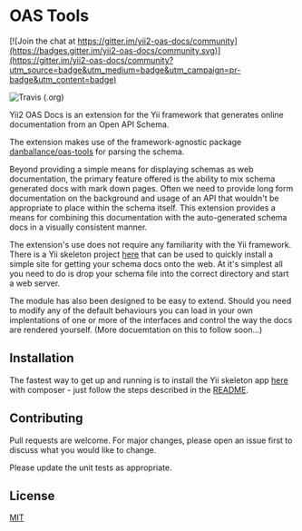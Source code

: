 # OAS Tools

[![Join the chat at https://gitter.im/yii2-oas-docs/community](https://badges.gitter.im/yii2-oas-docs/community.svg)](https://gitter.im/yii2-oas-docs/community?utm_source=badge&utm_medium=badge&utm_campaign=pr-badge&utm_content=badge)

![Travis (.org)](https://img.shields.io/travis/danballance/yii2-oas-docs.svg)

Yii2 OAS Docs is an extension for the Yii framework that generates online documentation 
from an Open API Schema.

The extension makes use of the framework-agnostic package [danballance/oas-tools](https://github.com/danballance/oas-tool) for parsing the schema.

Beyond providing a simple means for displaying schemas as web documentation, the primary feature offered is the ability to mix schema generated docs with mark down pages. Often we need to provide long form documentation on the background and usage of an API that wouldn't be appropriate to place within the schema itself. This extension provides a means for combining this documentation with the auto-generated schema docs in a visually consistent manner.

The extension's use does not require any familiarity with the Yii framework. There is a Yii skeleton project [here]() that can be used to quickly install a simple site for getting your schema docs onto the web. At it's simplest all you need to do is drop your schema file into the correct directory and start a web server.

The module has also been designed to be easy to extend. Should you need to modify any of the default behaviours you can load in your own implentations of one or more of the interfaces and control the way the docs are rendered yourself. (More docuemtation on this to follow soon...) 

## Installation

The fastest way to get up and running is to install the Yii skeleton app [here]() with composer - just follow the steps described in the [README]().

## Contributing
Pull requests are welcome. For major changes, please open an issue first to discuss what you would like to change.

Please update the unit tests as appropriate.

## License
[MIT](https://choosealicense.com/licenses/mit/)